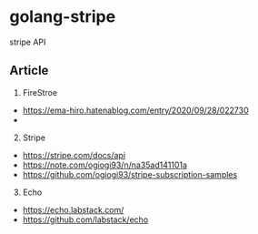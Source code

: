 # golang-stripe
stripe API

## Article
1. FireStroe
 - https://ema-hiro.hatenablog.com/entry/2020/09/28/022730
 - 

2. Stripe
 - https://stripe.com/docs/api
 - https://note.com/ogiogi93/n/na35ad141101a
 - https://github.com/ogiogi93/stripe-subscription-samples


3. Echo
 - https://echo.labstack.com/
 - https://github.com/labstack/echo
 
